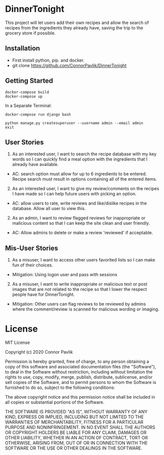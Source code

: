 # DinnerTonight
This project will let users add their own recipes and allow the search of recipes from the ingredients they already have, saving the trip to the grocery store if possible.

## Installation
* First install python, pip. and docker.
* git clone https://github.com/ConnorPavlik/DinnerTonight

## Getting Started
```
docker-compose build
docker-compose up
```
In a Separate Terminal:
```
docker-compose run django bash
```
```
python manage.py createsuperuser --username admin --email admin
exit
```

## User Stories
1. As an interested user, I want to search the recipe database with my key words so I can quickly find a meal option with the ingredients that I already have available.

  - AC: search option must allow for up to 6 ingredients to be entered. Recipe search must result in options containing all of the entered items.

2. As an interested user, I want to give my review/comments on the recipes I have made so I can help future users with picking an option.

  - AC: allow users to rate, write reviews and like/dislike recipes in the database. Allow all user to view this.

2. As an admin, I want to review flagged reviews for inappropriate or malicious content so that I can keep the site clean and user friendly.

  - AC: Allow admins to delete or make a review 'reviewed' if acceptable.

## Mis-User Stories  
1. As a misuser, I want to access other users favorited lists so I can make fun of their choices.

  - Mitigation: Using logon user and pass with sessions

2. As a misuser, I want to write inappropriate or malicious text or post images that are not related to the recipe so that I lower the respect people have for DinnerTonight.

  - Mitigation: Other users can flag reviews to be reviewed by admins where the comment/review is scanned for malicious wording or imaging.

# License
MIT License

Copyright (c) 2020 Connor Pavlik

Permission is hereby granted, free of charge, to any person obtaining a copy
of this software and associated documentation files (the "Software"), to deal
in the Software without restriction, including without limitation the rights
to use, copy, modify, merge, publish, distribute, sublicense, and/or sell
copies of the Software, and to permit persons to whom the Software is
furnished to do so, subject to the following conditions:

The above copyright notice and this permission notice shall be included in all
copies or substantial portions of the Software.

THE SOFTWARE IS PROVIDED "AS IS", WITHOUT WARRANTY OF ANY KIND, EXPRESS OR
IMPLIED, INCLUDING BUT NOT LIMITED TO THE WARRANTIES OF MERCHANTABILITY,
FITNESS FOR A PARTICULAR PURPOSE AND NONINFRINGEMENT. IN NO EVENT SHALL THE
AUTHORS OR COPYRIGHT HOLDERS BE LIABLE FOR ANY CLAIM, DAMAGES OR OTHER
LIABILITY, WHETHER IN AN ACTION OF CONTRACT, TORT OR OTHERWISE, ARISING FROM,
OUT OF OR IN CONNECTION WITH THE SOFTWARE OR THE USE OR OTHER DEALINGS IN THE
SOFTWARE.
